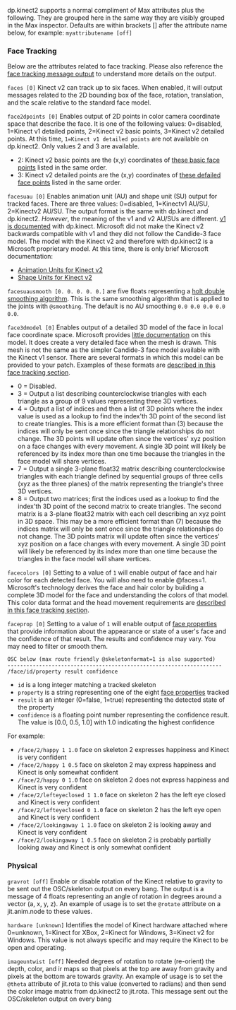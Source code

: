 dp.kinect2 supports a normal compliment of Max attributes plus the following. They are grouped here in the same way they are visibly grouped in the Max inspector. Defaults are within brackets [] after the attribute name below, for example: `myattributename [off]`


### Face Tracking #
Below are the attributes related to face tracking. Please also reference the [face tracking message output](https://github.com/diablodale/dp.kinect2/wiki/Message-based-Data#face-tracking) to understand more details on the output.

`faces [0]` Kinect v2 can track up to six faces. When enabled, it will output messages related to the 2D bounding box of the face, rotation, translation, and the scale relative to the standard face model.

`face2dpoints [0]` Enables output of 2D points in color camera coordinate space that describe the face. It is one of the following values: 0=disabled, 1=Kinect v1 detailed points, 2=Kinect v2 basic points, 3=Kinect v2 detailed points. At this time, `1=Kinect v1 detailed points` are not available on dp.kinect2. Only values 2 and 3 are available.

* 2: Kinect v2 basic points are the (x,y) coordinates of [these basic face points](http://msdn.microsoft.com/en-us/library/microsoft.kinect.face.facepointtype.aspx) listed in the same order.  
* 3: Kinect v2 detailed points are the (x,y) coordinates of [these defailed face points](http://msdn.microsoft.com/en-us/library/microsoft.kinect.face.highdetailfacepoints.aspx) listed in the same order.

`facesuau [0]` Enables animation unit (AU) and shape unit (SU) output for tracked faces. There are three values: 0=disabled, 1=Kinectv1 AU/SU, 2=Kinectv2 AU/SU. The output format is the same with dp.kinect and dp.kinect2. _However_, the meaning of the v1 and v2 AU/SUs are different. [v1 is documented](https://github.com/diablodale/dp.kinect/wiki/Message-based-Data#face-tracking) with dp.kinect.  Microsoft did not make the Kinect v2 backwards compatible with v1 and they did not follow the Candide-3 face model. The model with the Kinect v2 and therefore with dp.kinect2 is a Microsoft proprietary model. At this time, there is only brief Microsoft documentation:
* [Animation Units for Kinect v2](http://msdn.microsoft.com/en-us/library/microsoft.kinect.face.faceshapeanimations.aspx)
* [Shape Units for Kinect v2](http://msdn.microsoft.com/en-us/library/microsoft.kinect.face.faceshapedeformations.aspx)

`facesuausmooth [0. 0. 0. 0. 0.]` are five floats representing a [holt double smoothing algorithm](https://docs.microsoft.com/en-us/previous-versions/windows/kinect-1.8/hh855623(v=ieb.10)). This is the same smoothing algorithm that is applied to the joints with `@smoothing`. The default is no AU smoothing `0.0 0.0 0.0 0.0 0.0`.

`face3dmodel [0]` Enables output of a detailed 3D model of the face in local face coordinate space. Microsoft provides [little documentation](https://msdn.microsoft.com/en-us/library/dn785525.aspx) on this model. It does create a very detailed face when the mesh is drawn. This mesh is not the same as the simpler Candide-3 face model available with the Kinect v1 sensor. There are several formats in which this model can be provided to your patch. Examples of these formats are [described in this face tracking section](Message-based-Data#face-tracking).
* 0 = Disabled.
* 3 = Output a list describing counterclockwise triangles with each triangle as a group of 9 values representing three 3D vertices.
* 4 = Output a list of indices and then a list of 3D points where the index value is used as a lookup to find the index'th 3D point of the second list to create triangles. This is a more efficient format than (3) because the indices will only be sent once since the triangle relationships do not change. The 3D points will update often since the vertices' xyz position on a face changes with every movement. A single 3D point will likely be referenced by its index more than one time because the triangles in the face model will share vertices.
* 7 = Output a single 3-plane float32 matrix describing counterclockwise triangles with each triangle defined by sequential groups of three cells (xyz as the three planes) of the matrix representing the triangle's three 3D vertices.
* 8 = Output two matrices; first the indices used as a lookup to find the index'th 3D point of the second matrix to create triangles. The second matrix is a 3-plane float32 matrix with each cell describing an xyz point in 3D space. This may be a more efficient format than (7) because the indices matrix will only be sent once since the triangle relationships do not change. The 3D points matrix will update often since the vertices' xyz position on a face changes with every movement. A single 3D point will likely be referenced by its index more than one time because the triangles in the face model will share vertices.

`facecolors [0]` Setting to a value of `1` will enable output of face and hair color for each detected face. You will also need to enable @faces=1. Microsoft's technology derives the face and hair color by building a complete 3D model for the face and understanding the colors of that model. This color data format and the head movement requirements are [described in this face tracking section](Message-based-Data#face-tracking).

`faceprop [0]` Setting to a value of `1` will enable output of [face properties](http://msdn.microsoft.com/en-us/library/dn782034.aspx#ID4EID) that provide information about the appearance or state of a user's face and the confidence of that result. The results and confidence may vary. You may need to filter or smooth them.

    OSC below (max route friendly @skeletonformat=1 is also supported)
    --------------------------------------------------------------------    
    /face/id/property result confidence

* `id` is a long integer matching a tracked skeleton
* `property` is a string representing one of the eight [face properties](http://msdn.microsoft.com/en-us/library/dn782034.aspx#ID4EID) tracked
* `result` is an integer (0=false, 1=true) representing the detected state of the property
* `confidence` is a floating point number representing the confidence result. The value is [0.0, 0.5, 1.0] with 1.0 indicating the highest confidence

For example:
* `/face/2/happy 1 1.0` face on skeleton 2 expresses happiness and Kinect is very confident
* `/face/2/happy 1 0.5` face on skeleton 2 may express happiness and Kinect is only somewhat confident
* `/face/2/happy 0 1.0` face on skeleton 2 does not express happiness and Kinect is very confident
* `/face/2/lefteyeclosed 1 1.0` face on skeleton 2 has the left eye closed and Kinect is very confident
* `/face/2/lefteyeclosed 0 1.0` face on skeleton 2 has the left eye open and Kinect is very confident
* `/face/2/lookingaway 1 1.0` face on skeleton 2 is looking away and Kinect is very confident
* `/face/2/lookingaway 1 0.5` face on skeleton 2 is probably partially looking away and Kinect is only somewhat confident

### Physical #

`gravrot [off]` Enable or disable rotation of the Kinect relative to gravity to be sent out the OSC/skeleton output on every bang. The output is a message of 4 floats representing an angle of rotation in degrees around a vector (a, x, y, z). An example of usage is to set the `@rotate` attribute on a jit.anim.node to these values.

`hardware [unknown]` Identifies the model of Kinect hardware attached where 0=unknown, 1=Kinect for XBox, 2=Kinect for Windows, 3=Kinect v2 for Windows. This value is not always specific and may require the Kinect to be open and operating.

`imageuntwist [off]` Needed degrees of rotation to rotate (re-orient) the depth, color, and ir maps so that pixels at the top are away from gravity and pixels at the bottom are towards gravity. An example of usage is to set the `@theta` attribute of jit.rota to this value (converted to radians) and then send the color image matrix from dp.kinect2 to jit.rota. This message sent out the OSC/skeleton output on every bang
